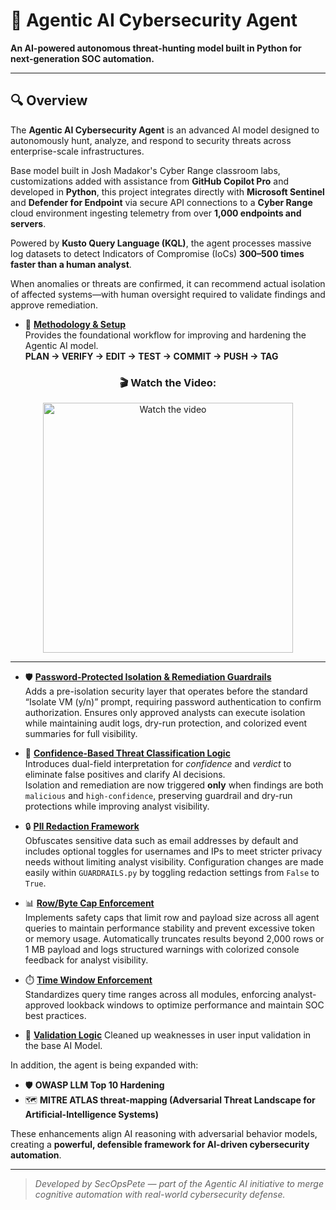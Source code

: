 # 🧠 Agentic AI Cybersecurity Agent
**An AI-powered autonomous threat-hunting model built in Python for next-generation SOC automation.**

---

## 🔍 Overview
The **Agentic AI Cybersecurity Agent** is an advanced AI model designed to autonomously hunt, analyze, and respond to security threats across enterprise-scale infrastructures.  <br>

Base model built in Josh Madakor's Cyber Range classroom labs, customizations added with assistance from  **GitHub Copilot Pro** and developed in **Python**, this project integrates directly with **Microsoft Sentinel** and **Defender for Endpoint** via secure API connections to a **Cyber Range** cloud environment ingesting telemetry from over **1,000 endpoints and servers**.

Powered by **Kusto Query Language (KQL)**, the agent processes massive log datasets to detect Indicators of Compromise (IoCs) **300–500 times faster than a human analyst**.  <br>

When anomalies or threats are confirmed, it can recommend actual isolation of affected systems—with human oversight required to validate findings and approve remediation.

- 📘 **[Methodology & Setup](https://github.com/SecOpsPete/agentic-ai-cybersecurity-agent/tree/main/methodology-and-setup)**  
  Provides the foundational workflow for improving and hardening the Agentic AI model.    
  **PLAN → VERIFY → EDIT → TEST → COMMIT → PUSH → TAG**
  <br>

<h3 align="center">🎬 Watch the Video:</h3>
<p align="center">
  <a href="https://www.youtube.com/watch?v=tms3dnZih4U&t=33s">
    <img src="https://img.youtube.com/vi/tms3dnZih4U/maxresdefault.jpg" width="400" alt="Watch the video">
  </a>
</p>

---

- 🛡️ **[Password-Protected Isolation & Remediation Guardrails](./password-protected-isolation-remediation-guardrails/README.md)**  
  Adds a pre-isolation security layer that operates before the standard “Isolate VM (y/n)” prompt, requiring password authentication to confirm authorization. Ensures only approved analysts can execute isolation while maintaining audit logs, dry-run protection, and colorized event summaries for full visibility.
  

- 🧠 **[Confidence-Based Threat Classification Logic](./threat-classification-logic/README.md)**  
  Introduces dual-field interpretation for *confidence* and *verdict* to eliminate false positives and clarify AI decisions.  
  Isolation and remediation are now triggered **only** when findings are both `malicious` and `high-confidence`, preserving guardrail and dry-run protections while improving analyst visibility.


- 🔒 **[PII Redaction Framework](./pii-redaction/README.md)**  
  Obfuscates sensitive data such as email addresses by default and includes optional toggles for usernames and IPs to meet stricter privacy needs without limiting analyst visibility. Configuration changes are made easily within `GUARDRAILS.py` by toggling redaction settings from `False` to `True`.


- 📊 **[Row/Byte Cap Enforcement](./row-byte-cap-rate-enforcement/README.md)**  
  Implements safety caps that limit row and payload size across all agent queries to maintain performance stability and prevent excessive token or memory usage. Automatically truncates results beyond 2,000 rows or 1 MB payload and logs structured warnings with colorized console feedback for analyst visibility.


- ⏱️ **[Time Window Enforcement](./time-window-input-restrictions/README.md)**  
  Standardizes query time ranges across all modules, enforcing analyst-approved lookback windows to optimize performance and maintain SOC best practices.
  

- 🧰 **[Validation Logic](https://www.youtube.com/watch?v=tms3dnZih4U&t=33s)**
  Cleaned up weaknesses in user input validation in the base AI Model. 


In addition, the agent is being expanded with:
- 🛡️ **OWASP LLM Top 10 Hardening**  
- 🗺️ **MITRE ATLAS threat-mapping (Adversarial Threat Landscape for Artificial-Intelligence Systems)**  

These enhancements align AI reasoning with adversarial behavior models, creating a **powerful, defensible framework for AI-driven cybersecurity automation**.

---

> *Developed by SecOpsPete — part of the Agentic AI initiative to merge cognitive automation with real-world cybersecurity defense.*
